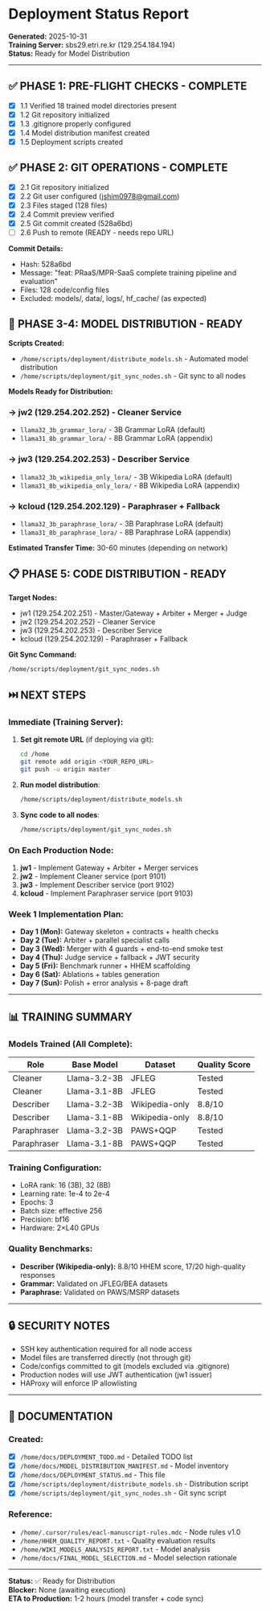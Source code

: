 # Deployment Status Report
**Generated:** 2025-10-31  
**Training Server:** sbs29.etri.re.kr (129.254.184.194)  
**Status:** Ready for Model Distribution

---

## ✅ PHASE 1: PRE-FLIGHT CHECKS - COMPLETE

- [x] 1.1 Verified 18 trained model directories present
- [x] 1.2 Git repository initialized
- [x] 1.3 .gitignore properly configured
- [x] 1.4 Model distribution manifest created
- [x] 1.5 Deployment scripts created

## ✅ PHASE 2: GIT OPERATIONS - COMPLETE

- [x] 2.1 Git repository initialized
- [x] 2.2 Git user configured (jshim0978@gmail.com)
- [x] 2.3 Files staged (128 files)
- [x] 2.4 Commit preview verified
- [x] 2.5 Git commit created (528a6bd)
- [ ] 2.6 Push to remote (READY - needs repo URL)

**Commit Details:**
- Hash: 528a6bd
- Message: "feat: PRaaS/MPR-SaaS complete training pipeline and evaluation"
- Files: 128 code/config files
- Excluded: models/, data/, logs/, hf_cache/ (as expected)

## 🚀 PHASE 3-4: MODEL DISTRIBUTION - READY

**Scripts Created:**
- `/home/scripts/deployment/distribute_models.sh` - Automated model distribution
- `/home/scripts/deployment/git_sync_nodes.sh` - Git sync to all nodes

**Models Ready for Distribution:**

### → jw2 (129.254.202.252) - Cleaner Service
- `llama32_3b_grammar_lora/` - 3B Grammar LoRA (default)
- `llama31_8b_grammar_lora/` - 8B Grammar LoRA (appendix)

### → jw3 (129.254.202.253) - Describer Service  
- `llama32_3b_wikipedia_only_lora/` - 3B Wikipedia LoRA (default)
- `llama31_8b_wikipedia_only_lora/` - 8B Wikipedia LoRA (appendix)

### → kcloud (129.254.202.129) - Paraphraser + Fallback
- `llama32_3b_paraphrase_lora/` - 3B Paraphrase LoRA (default)
- `llama31_8b_paraphrase_lora/` - 8B Paraphrase LoRA (appendix)

**Estimated Transfer Time:** 30-60 minutes (depending on network)

## 📋 PHASE 5: CODE DISTRIBUTION - READY

**Target Nodes:**
- jw1 (129.254.202.251) - Master/Gateway + Arbiter + Merger + Judge
- jw2 (129.254.202.252) - Cleaner Service
- jw3 (129.254.202.253) - Describer Service
- kcloud (129.254.202.129) - Paraphraser + Fallback

**Git Sync Command:**
```bash
/home/scripts/deployment/git_sync_nodes.sh
```

## ⏭️ NEXT STEPS

### Immediate (Training Server):
1. **Set git remote URL** (if deploying via git):
   ```bash
   cd /home
   git remote add origin <YOUR_REPO_URL>
   git push -u origin master
   ```

2. **Run model distribution**:
   ```bash
   /home/scripts/deployment/distribute_models.sh
   ```

3. **Sync code to all nodes**:
   ```bash
   /home/scripts/deployment/git_sync_nodes.sh
   ```

### On Each Production Node:
1. **jw1** - Implement Gateway + Arbiter + Merger services
2. **jw2** - Implement Cleaner service (port 9101)
3. **jw3** - Implement Describer service (port 9102)
4. **kcloud** - Implement Paraphraser service (port 9103)

### Week 1 Implementation Plan:
- **Day 1 (Mon):** Gateway skeleton + contracts + health checks
- **Day 2 (Tue):** Arbiter + parallel specialist calls
- **Day 3 (Wed):** Merger with 4 guards + end-to-end smoke test
- **Day 4 (Thu):** Judge service + fallback + JWT security
- **Day 5 (Fri):** Benchmark runner + HHEM scaffolding
- **Day 6 (Sat):** Ablations + tables generation
- **Day 7 (Sun):** Polish + error analysis + 8-page draft

---

## 📊 TRAINING SUMMARY

### Models Trained (All Complete):
| Role | Base Model | Dataset | Quality Score |
|------|------------|---------|---------------|
| Cleaner | Llama-3.2-3B | JFLEG | Tested |
| Cleaner | Llama-3.1-8B | JFLEG | Tested |
| Describer | Llama-3.2-3B | Wikipedia-only | 8.8/10 |
| Describer | Llama-3.1-8B | Wikipedia-only | 8.8/10 |
| Paraphraser | Llama-3.2-3B | PAWS+QQP | Tested |
| Paraphraser | Llama-3.1-8B | PAWS+QQP | Tested |

### Training Configuration:
- LoRA rank: 16 (3B), 32 (8B)
- Learning rate: 1e-4 to 2e-4
- Epochs: 3
- Batch size: effective 256
- Precision: bf16
- Hardware: 2×L40 GPUs

### Quality Benchmarks:
- **Describer (Wikipedia-only):** 8.8/10 HHEM score, 17/20 high-quality responses
- **Grammar:** Validated on JFLEG/BEA datasets
- **Paraphrase:** Validated on PAWS/MSRP datasets

---

## 🔒 SECURITY NOTES

- SSH key authentication required for all node access
- Model files are transferred directly (not through git)
- Code/configs committed to git (models excluded via .gitignore)
- Production nodes will use JWT authentication (jw1 issuer)
- HAProxy will enforce IP allowlisting

---

## 📝 DOCUMENTATION

### Created:
- [x] `/home/docs/DEPLOYMENT_TODO.md` - Detailed TODO list
- [x] `/home/docs/MODEL_DISTRIBUTION_MANIFEST.md` - Model inventory
- [x] `/home/docs/DEPLOYMENT_STATUS.md` - This file
- [x] `/home/scripts/deployment/distribute_models.sh` - Distribution script
- [x] `/home/scripts/deployment/git_sync_nodes.sh` - Git sync script

### Reference:
- `/home/.cursor/rules/eacl-manuscript-rules.mdc` - Node rules v1.0
- `/home/HHEM_QUALITY_REPORT.txt` - Quality evaluation results
- `/home/WIKI_MODELS_ANALYSIS_REPORT.txt` - Model analysis
- `/home/docs/FINAL_MODEL_SELECTION.md` - Model selection rationale

---

**Status:** ✅ Ready for Distribution  
**Blocker:** None (awaiting execution)  
**ETA to Production:** 1-2 hours (model transfer + code sync)

